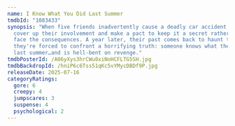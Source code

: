 ```yaml
---
name: I Know What You Did Last Summer
tmdbId: "1083433"
synopsis: "When five friends inadvertently cause a deadly car accident, they
  cover up their involvement and make a pact to keep it a secret rather than
  face the consequences. A year later, their past comes back to haunt them and
  they're forced to confront a horrifying truth: someone knows what they did
  last summer…and is hell-bent on revenge."
tmdbPosterId: /A06yXys3hrCWu8xiNoHCFLTG5SH.jpg
tmdbBackdropId: /hniP6c6Tss51qKc5vYMycDBDf9P.jpg
releaseDate: 2025-07-16
categoryRatings:
  gore: 6
  creepy: 4
  jumpscares: 3
  suspense: 4
  psychological: 2
---
```

